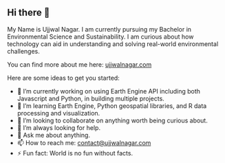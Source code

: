 ## Hi there 👋

My Name is Ujjwal Nagar. I am currently pursuing my Bachelor in Environmental Science and Sustainability. 
I am curious about how technology can aid in understanding and solving real-world environmental challenges.

You can find more about me here:  [ujjwalnagar.com](https://ujjwalnagar.com)

Here are some ideas to get you started:

- 🔭 I’m currently working on using Earth Engine API including both Javascript and Python, in building multiple projects.
- 🌱 I’m learning Earth Engine, Python geospatial libraries, and R data processing and visualization.
- 👯 I’m looking to collaborate on anything worth being curious about.
- 🤔 I’m always looking for help. 
- 💬 Ask me about anything.
- 📫 How to reach me: [contact@ujjwalnagar.com](mailto:contact@ujjwalnagar.com)
- ⚡ Fun fact: World is no fun without facts.

